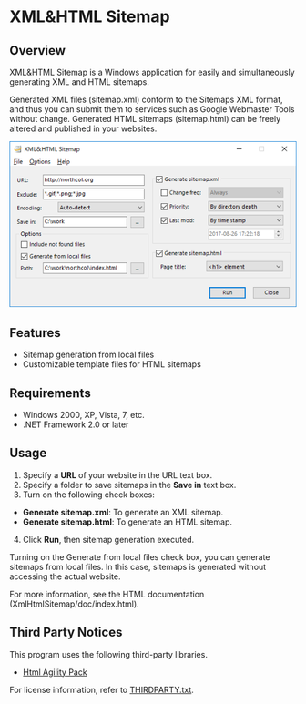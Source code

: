 # XML&HTML Sitemap

## Overview

XML&HTML Sitemap is a Windows application 
for easily and simultaneously generating XML and HTML sitemaps.

Generated XML files (sitemap.xml) conform to the Sitemaps XML format, 
and thus you can submit them to services such as Google Webmaster Tools without change. 
Generated HTML sitemaps (sitemap.html) can be freely altered and published in your websites.

![screen shot](https://github.com/tnagao7/xml-html-sitemap/raw/master/XmlHtmlSitemap/doc/img/main-window.png)

## Features

* Sitemap generation from local files
* Customizable template files for HTML sitemaps

## Requirements

* Windows 2000, XP, Vista, 7, etc.
* .NET Framework 2.0 or later

## Usage

1. Specify a **URL** of your website in the URL text box.
2. Specify a folder to save sitemaps in the **Save in** text box.
3. Turn on the following check boxes:
  - **Generate sitemap.xml**: To generate an XML sitemap.
  - **Generate sitemap.html**: To generate an HTML sitemap.
4. Click **Run**, then sitemap generation executed.

Turning on the Generate from local files check box, 
you can generate sitemaps from local files. 
In this case, sitemaps is generated without accessing the actual website. 

For more information, see the HTML documentation (XmlHtmlSitemap/doc/index.html).

## Third Party Notices

This program uses the following third-party libraries.

* [Html Agility Pack](http://html-agility-pack.net/)

For license information, refer to [THIRDPARTY.txt](THIRDPARTY.txt).
